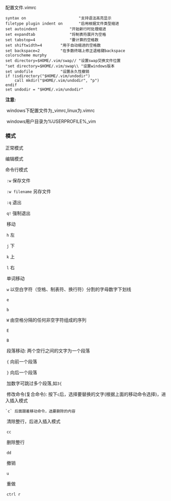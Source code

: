 配置文件.vimrc

```
syntax on                       "支持语法高亮显示
filetype plugin indent on       "启用根据文件类型缩进
set autoindent              "开始新行时处理缩进
set expandtab               "将制表符展开为空格
set tabstop=4               "要计算的空格数
set shiftwidth=4        "用于自动缩进的空格数
set backspace=2         "在多数终端上修正退格键backspace
colorscheme murphy
set directory=$HOME/.vim/swap// "设置swap交换文件位置
"set directory=$HOME/.vim/swap\\ "设置windows版本
set undofile			"设置永久性撤销
if !isdirectory("$HOME/.vim/undodir")
    call mkdir("$HOME/.vim/undodir", "p")
endif
set undodir = "$HOME/.vim/undodir"
```

**注意:**

​	windows下配置文件为_vimrc,linux为.vimrc

​	windows用户目录为%USERPROFILE%_vim



### 模式

正常模式

编辑模式

命令行模式

​	`:w` 保存文件

​	`:w filename` 另存文件

​	`:q` 退出

​	`q!` 强制退出

​	移动

​	`h` 	左

​	`j` 	下

​	`k`	上

​	`l` 	右

​	单词移动

​	`w`	以空白字符（空格、制表符、换行符）分割的字母数字下划线

​	`e`

​	`b`

​	`W` 	由空格分隔的任何非空字符组成的序列

​	`E`

​	`B`

​	段落移动: 两个空行之间的文字为一个段落

​	`{`  向前一个段落

​	`}`  向后一个段落

​	加数字可跳过多个段落,如`3{`

​	修改命令(复合命令): 按下`c`后，选择要替换的文字(根据上面的移动命令选择)，进入插入模式

 	`c`	后面跟着移动命令，选要删除的内容



​	清除整行，后进入插入模式

​	`cc`

​	删除整行

​	`dd`

​	撤销

​	`u`

​	重做

​	`ctrl r`	

​	